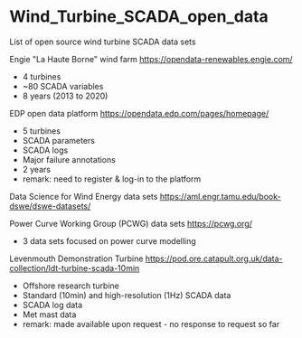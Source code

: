 # Wind_Turbine_SCADA_open_data


List of open source wind turbine SCADA data sets

Engie "La Haute Borne" wind farm
https://opendata-renewables.engie.com/
- 4 turbines
- ~80 SCADA variables
- 8 years (2013 to 2020)


EDP open data platform
https://opendata.edp.com/pages/homepage/
- 5 turbines
- SCADA parameters
- SCADA logs
- Major failure annotations
- 2 years
- remark: need to register & log-in to the platform


Data Science for Wind Energy data sets
https://aml.engr.tamu.edu/book-dswe/dswe-datasets/


Power Curve Working Group (PCWG) data sets
https://pcwg.org/
- 3 data sets focused on power curve modelling

Levenmouth Demonstration Turbine
https://pod.ore.catapult.org.uk/data-collection/ldt-turbine-scada-10min
- Offshore research turbine
- Standard (10min) and high-resolution (1Hz) SCADA data
- SCADA log data
- Met mast data
- remark: made available upon request - no response to request so far

